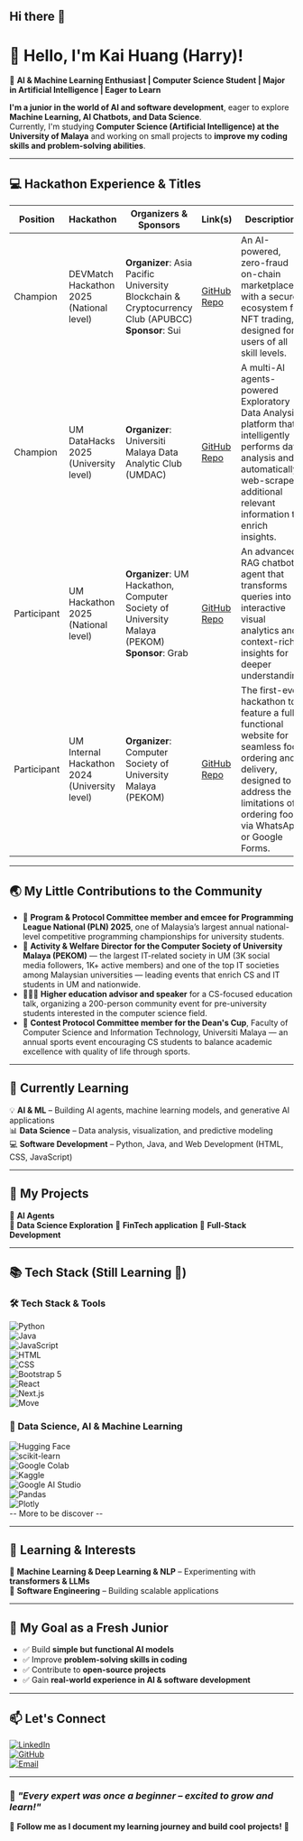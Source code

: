 ## Hi there 👋
# 👋 Hello, I'm Kai Huang (Harry)!

🚀 **AI & Machine Learning Enthusiast | Computer Science Student | Major in Artificial Intelligence | Eager to Learn**  

**I'm a junior in the world of AI and software development**, eager to explore **Machine Learning, AI Chatbots, and Data Science**.  
Currently, I'm studying **Computer Science (Artificial Intelligence) at the University of Malaya** and working on small projects to **improve my coding skills and problem-solving abilities**.  

---

## **💻 Hackathon Experience & Titles**

| **Position** | **Hackathon** | **Organizers & Sponsors** | **Link(s)** | **Descriptions** |
|--------------|--------------|---------------------------|-------------|------------------|
| Champion | DEVMatch Hackathon 2025 (National level) | **Organizer**: Asia Pacific University Blockchain & Cryptocurrency Club (APUBCC)<br>**Sponsor**: Sui | [GitHub Repo](https://github.com/KaiHuang05/DevMatch-hokkien-mee-is-red-and-black) | An AI-powered, zero-fraud on-chain marketplace with a secure ecosystem for NFT trading, designed for users of all skill levels. |
| Champion | UM DataHacks 2025 (University level) | **Organizer**: Universiti Malaya Data Analytic Club (UMDAC) | [GitHub Repo](https://github.com/KaiHuang05/DataHacks2025-AI-Powered-EDA-AI-Chat-Assistant) | A multi-AI agents-powered Exploratory Data Analysis platform that intelligently performs data analysis and automatically web-scrapes additional relevant information to enrich insights. |
| Participant | UM Hackathon 2025 (National level) | **Organizer**: UM Hackathon, Computer Society of University Malaya (PEKOM)<br>**Sponsor**: Grab | [GitHub Repo](https://github.com/KaiHuang05/Grab-Mex-AI-Assistant) | An advanced RAG chatbot agent that transforms queries into interactive visual analytics and context-rich insights for deeper understanding. |
| Participant | UM Internal Hackathon 2024 (University level) | **Organizer**: Computer Society of University Malaya (PEKOM) | [GitHub Repo](https://github.com/KaiHuang05/UM-Internal-Hackaton-) | The first-ever hackathon to feature a fully functional website for seamless food ordering and delivery, designed to address the limitations of ordering food via WhatsApp or Google Forms. |

---

## **🌏 My Little Contributions to the Community**
- 🎤 **Program & Protocol Committee member and emcee for Programming League National (PLN) 2025**, one of Malaysia’s largest annual national-level competitive programming championships for university students.
- 🗽 **Activity & Welfare Director for the Computer Society of University Malaya (PEKOM)** — the largest IT-related society in UM (3K social media followers, 1K+ active members) and one of the top IT societies among Malaysian universities — leading events that enrich CS and IT students in UM and nationwide.
- 👨🏻‍💻 **Higher education advisor and speaker** for a CS-focused education talk, organizing a 200-person community event for pre-university students interested in the computer science field.
- 🏅 **Contest Protocol Committee member for the Dean's Cup**, Faculty of Computer Science and Information Technology, Universiti Malaya — an annual sports event encouraging CS students to balance academic excellence with quality of life through sports.

---

## 🌱 **Currently Learning**  
💡 **AI & ML** – Building AI agents, machine learning models, and generative AI applications  
📊 **Data Science** – Data analysis, visualization, and predictive modeling  
💻 **Software Development** – Python, Java, and Web Development (HTML, CSS, JavaScript)  

---

## 🚀 **My Projects**  
🔹 **AI Agents**   
🔹 **Data Science Exploration** 
🔹 **FinTech application** 
🔹 **Full-Stack Development** 

---

## 📚 **Tech Stack  (Still Learning 🚀)**
### 🛠️ Tech Stack & Tools  

![Python](https://img.shields.io/badge/-Python-3776AB?style=flat&logo=python&logoColor=white)  
![Java](https://img.shields.io/badge/-Java-007396?style=flat&logo=java&logoColor=white)  
![JavaScript](https://img.shields.io/badge/-JavaScript-F7DF1E?style=flat&logo=javascript&logoColor=black)  
![HTML](https://img.shields.io/badge/-HTML-E34F26?style=flat&logo=html5&logoColor=white)  
![CSS](https://img.shields.io/badge/-CSS-1572B6?style=flat&logo=css3&logoColor=white)  
![Bootstrap 5](https://img.shields.io/badge/-Bootstrap%205-7952B3?style=flat&logo=bootstrap&logoColor=white)  
![React](https://img.shields.io/badge/-React-61DAFB?style=flat&logo=react&logoColor=black)  
![Next.js](https://img.shields.io/badge/-Next.js-000000?style=flat&logo=next.js&logoColor=white)  
![Move](https://img.shields.io/badge/-Move-FF4F00?style=flat&logo=sui&logoColor=white) 

### 🤖 Data Science, AI & Machine Learning  

![Hugging Face](https://img.shields.io/badge/-Hugging%20Face-FFD700?style=flat&logo=huggingface&logoColor=black)  
![scikit-learn](https://img.shields.io/badge/-scikit%20learn-F7931E?style=flat&logo=scikit-learn&logoColor=white)  
![Google Colab](https://img.shields.io/badge/-Google%20Colab-F9AB00?style=flat&logo=google-colab&logoColor=black)  
![Kaggle](https://img.shields.io/badge/-Kaggle-20BEFF?style=flat&logo=kaggle&logoColor=white)  
![Google AI Studio](https://img.shields.io/badge/-Google%20AI%20Studio-4285F4?style=flat&logo=google&logoColor=white)  
![Pandas](https://img.shields.io/badge/-Pandas-150458?style=flat&logo=pandas&logoColor=white)  
![Plotly](https://img.shields.io/badge/-Plotly-3F4F75?style=flat&logo=plotly&logoColor=white)  
 -- More to be discover --

---

## 🌱 **Learning & Interests** 
🔹 **Machine Learning & Deep Learning & NLP** – Experimenting with **transformers & LLMs**  
🔹 **Software Engineering** – Building scalable applications  

---

## 🎯 **My Goal as a Fresh Junior**  
- ✅ Build **simple but functional AI models**  
- ✅ Improve **problem-solving skills in coding**  
- ✅ Contribute to **open-source projects**  
- ✅ Gain **real-world experience in AI & software development**

---
  
## 📫 **Let's Connect** 
[![LinkedIn](https://img.shields.io/badge/-LinkedIn-0077B5?style=flat&logo=linkedin&logoColor=white)](https://www.linkedin.com/in/cheng-kai-huang-913240201/)  
[![GitHub](https://img.shields.io/badge/-GitHub-181717?style=flat&logo=github&logoColor=white)](https://github.com/KaiHuang05)  
[![Email](https://img.shields.io/badge/-Email-D14836?style=flat&logo=gmail&logoColor=white)](mailto:harrycheng280505@gmail.com)  

---

### 🌟 *"Every expert was once a beginner – excited to grow and learn!"*  

🔔 **Follow me as I document my learning journey and build cool projects!** 🚀
